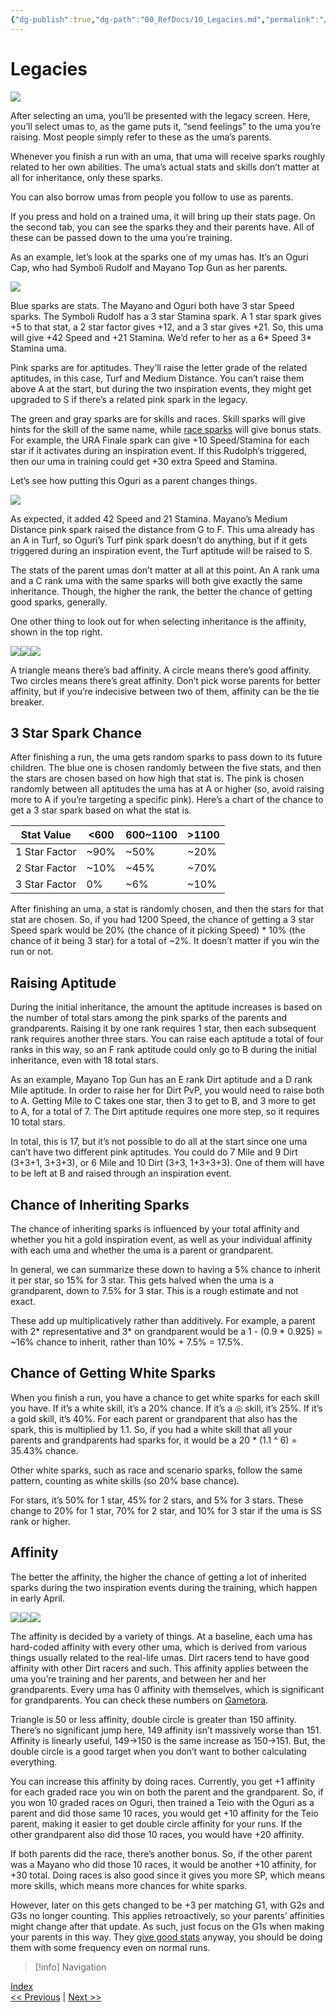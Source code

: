 ```yaml
---
{"dg-publish":true,"dg-path":"00_RefDocs/10_Legacies.md","permalink":"/00-ref-docs/10-legacies/","created":"2025-07-21T15:46:03.657+07:00","updated":"2025-07-21T16:53:10.661+07:00"}
---
```


# Legacies

![](https://lh7-rt.googleusercontent.com/docsz/AD_4nXfSnfyfQETGboZ8Iy0VcSkvOdPnUBTHDO7GR6v3o8GrvkZ8deThXen6pBtThtx7gahsGrS1cLvnTzVIEh8hA5d2cpnO6rlvbJL2NzxG5BnNNPrZnXsIu1rEQWPfJQqNr6K7TUIFQA?key=fhZ7zmP8tVEVYyEYXLguJQ)

After selecting an uma, you’ll be presented with the legacy screen. Here, you’ll select umas to, as the game puts it, “send feelings” to the uma you’re raising. Most people simply refer to these as the uma’s parents.

Whenever you finish a run with an uma, that uma will receive sparks roughly related to her own abilities. The uma’s actual stats and skills don’t matter at all for inheritance, only these sparks.

You can also borrow umas from people you follow to use as parents.

If you press and hold on a trained uma, it will bring up their stats page. On the second tab, you can see the sparks they and their parents have. All of these can be passed down to the uma you’re training.

As an example, let’s look at the sparks one of my umas has. It’s an Oguri Cap, who had Symboli Rudolf and Mayano Top Gun as her parents.

![](https://lh7-rt.googleusercontent.com/docsz/AD_4nXfDhPQLP0hkBf7dWgiab-zKZbCMWtFb7XvcurclYiGKSO7xSVD4rLqZA-HLCNwhQGD62GPo6Qmk9iUwcu5A44MOp5P-Jm43GqIS_VEr2dqBRewmd4OvZyscS_JBqZI24qdcFvC1?key=fhZ7zmP8tVEVYyEYXLguJQ)

Blue sparks are stats. The Mayano and Oguri both have 3 star Speed sparks. The Symboli Rudolf has a 3 star Stamina spark. A 1 star spark gives +5 to that stat, a 2 star factor gives +12, and a 3 star gives +21. So, this uma will give +42 Speed and +21 Stamina. We’d refer to her as a 6* Speed 3* Stamina uma.

Pink sparks are for aptitudes. They’ll raise the letter grade of the related aptitudes, in this case, Turf and Medium Distance. You can’t raise them above A at the start, but during the two inspiration events, they might get upgraded to S if there’s a related pink spark in the legacy.

The green and gray sparks are for skills and races. Skill sparks will give hints for the skill of the same name, while [race sparks](https://gametora.com/umamusume/g1-race-factor-list) will give bonus stats. For example, the URA Finale spark can give +10 Speed/Stamina for each star if it activates during an inspiration event. If this Rudolph’s triggered, then our uma in training could get +30 extra Speed and Stamina.

Let’s see how putting this Oguri as a parent changes things.

![](https://lh7-rt.googleusercontent.com/docsz/AD_4nXfYie1bQkoXOAUSjUmU0RyS8UJKHEkzT6yg_zXpN2Xi7Rbd0U7crWSQ-cmxak5JluFIGMsyw7r9xN_Kq4ojKL01TF_sHGmw0860d-RyRQ0Y6_jsPbXx25QiIK1o5mOXbf2fmQe2VQ?key=fhZ7zmP8tVEVYyEYXLguJQ)

As expected, it added 42 Speed and 21 Stamina. Mayano’s Medium Distance pink spark raised the distance from G to F. This uma already has an A in Turf, so Oguri’s Turf pink spark doesn’t do anything, but if it gets triggered during an inspiration event, the Turf aptitude will be raised to S.

The stats of the parent umas don’t matter at all at this point. An A rank uma and a C rank uma with the same sparks will both give exactly the same inheritance. Though, the higher the rank, the better the chance of getting good sparks, generally.

One other thing to look out for when selecting inheritance is the affinity, shown in the top right.

![](https://lh7-rt.googleusercontent.com/docsz/AD_4nXfgmWXryCVLiqXZz3mx8JbjWf0mttGdBeIO9-XjB0S_-8ChG-99rHpP3JV795tB1wbJUQbVMXnsb0p70KYr5Wh6iUL0aoAYFJ3lL_ryAUQbgD67kiZKNP54CYN9u0tXg7AE38nqcw?key=fhZ7zmP8tVEVYyEYXLguJQ)![](https://lh7-rt.googleusercontent.com/docsz/AD_4nXezpQvPwUgjSQ3m02L0ck96dHkNWEs0SYj15pViWre4BnqxrHG-spFnh8mBQ-Ni6zyN5Y7SUk_nteyltyiHY5LQ34AkspPqFJ63_LFCat0N5SzPzgxrr_q53N0NdeCP5iQbtK5a?key=fhZ7zmP8tVEVYyEYXLguJQ)![](https://lh7-rt.googleusercontent.com/docsz/AD_4nXc287H7RXCnAsR_CnCdxlZZzakQ3MbyzOKkdbOjInruT5HZDOHPouFIURdeP2YZ5WttNnjpT6W2ipYEzp-awVaBNbiWhsfbFyYumSaPIihq6aw9RvfTMzkYq2AOJxPu-Xc851MY?key=fhZ7zmP8tVEVYyEYXLguJQ)

A triangle means there’s bad affinity. A circle means there’s good affinity. Two circles means there’s great affinity. Don’t pick worse parents for better affinity, but if you’re indecisive between two of them, affinity can be the tie breaker.

## 3 Star Spark Chance

After finishing a run, the uma gets random sparks to pass down to its future children. The blue one is chosen randomly between the five stats, and then the stars are chosen based on how high that stat is. The pink is chosen randomly between all aptitudes the uma has at A or higher (so, avoid raising more to A if you’re targeting a specific pink). Here’s a chart of the chance to get a 3 star spark based on what the stat is.

| Stat Value    | <600 | 600~1100 | >1100 |
| ------------- | ---- | -------- | ----- |
| 1 Star Factor | ~90% | ~50%     | ~20%  |
| 2 Star Factor | ~10% | ~45%     | ~70%  |
| 3 Star Factor | 0%   | ~6%      | ~10%  |

After finishing an uma, a stat is randomly chosen, and then the stars for that stat are chosen. So, if you had 1200 Speed, the chance of getting a 3 star Speed spark would be 20% (the chance of it picking Speed) * 10% (the chance of it being 3 star) for a total of ~2%. It doesn’t matter if you win the run or not.

## Raising Aptitude

During the initial inheritance, the amount the aptitude increases is based on the number of total stars among the pink sparks of the parents and grandparents. Raising it by one rank requires 1 star, then each subsequent rank requires another three stars. You can raise each aptitude a total of four ranks in this way, so an F rank aptitude could only go to B during the initial inheritance, even with 18 total stars.

As an example, Mayano Top Gun has an E rank Dirt aptitude and a D rank Mile aptitude. In order to raise her for Dirt PvP, you would need to raise both to A. Getting Mile to C takes one star, then 3 to get to B, and 3 more to get to A, for a total of 7. The Dirt aptitude requires one more step, so it requires 10 total stars.

In total, this is 17, but it’s not possible to do all at the start since one uma can’t have two different pink aptitudes. You could do 7 Mile and 9 Dirt (3+3+1, 3+3+3), or 6 Mile and 10 Dirt (3+3, 1+3+3+3). One of them will have to be left at B and raised through an inspiration event.

## Chance of Inheriting Sparks

The chance of inheriting sparks is influenced by your total affinity and whether you hit a gold inspiration event, as well as your individual affinity with each uma and whether the uma is a parent or grandparent.

In general, we can summarize these down to having a 5% chance to inherit it per star, so 15% for 3 star. This gets halved when the uma is a grandparent, down to 7.5% for 3 star. This is a rough estimate and not exact.

These add up multiplicatively rather than additively. For example, a parent with 2* representative and 3* on grandparent would be a 1 - (0.9 * 0.925) = ~16% chance to inherit, rather than 10% + 7.5% = 17.5%.

## Chance of Getting White Sparks

When you finish a run, you have a chance to get white sparks for each skill you have. If it’s a white skill, it’s a 20% chance. If it’s a ◎ skill, it’s 25%. If it’s a gold skill, it’s 40%. For each parent or grandparent that also has the spark, this is multiplied by 1.1. So, if you had a white skill that all your parents and grandparents had sparks for, it would be a 20 * (1.1 ^ 6) = 35.43% chance.

Other white sparks, such as race and scenario sparks, follow the same pattern, counting as white skills (so 20% base chance).

For stars, it’s 50% for 1 star, 45% for 2 stars, and 5% for 3 stars. These change to 20% for 1 star, 70% for 2 star, and 10% for 3 star if the uma is SS rank or higher.

## Affinity

The better the affinity, the higher the chance of getting a lot of inherited sparks during the two inspiration events during the training, which happen in early April.

![](https://lh7-rt.googleusercontent.com/docsz/AD_4nXfgmWXryCVLiqXZz3mx8JbjWf0mttGdBeIO9-XjB0S_-8ChG-99rHpP3JV795tB1wbJUQbVMXnsb0p70KYr5Wh6iUL0aoAYFJ3lL_ryAUQbgD67kiZKNP54CYN9u0tXg7AE38nqcw?key=fhZ7zmP8tVEVYyEYXLguJQ)![](https://lh7-rt.googleusercontent.com/docsz/AD_4nXezpQvPwUgjSQ3m02L0ck96dHkNWEs0SYj15pViWre4BnqxrHG-spFnh8mBQ-Ni6zyN5Y7SUk_nteyltyiHY5LQ34AkspPqFJ63_LFCat0N5SzPzgxrr_q53N0NdeCP5iQbtK5a?key=fhZ7zmP8tVEVYyEYXLguJQ)![](https://lh7-rt.googleusercontent.com/docsz/AD_4nXc287H7RXCnAsR_CnCdxlZZzakQ3MbyzOKkdbOjInruT5HZDOHPouFIURdeP2YZ5WttNnjpT6W2ipYEzp-awVaBNbiWhsfbFyYumSaPIihq6aw9RvfTMzkYq2AOJxPu-Xc851MY?key=fhZ7zmP8tVEVYyEYXLguJQ)

The affinity is decided by a variety of things. At a baseline, each uma has hard-coded affinity with every other uma, which is derived from various things usually related to the real-life umas. Dirt racers tend to have good affinity with other Dirt racers and such. This affinity applies between the uma you’re training and her parents, and between her and her grandparents. Every uma has 0 affinity with themselves, which is significant for grandparents. You can check these numbers on [Gametora](https://gametora.com/umamusume/compatibility).

Triangle is 50 or less affinity, double circle is greater than 150 affinity. There’s no significant jump here, 149 affinity isn’t massively worse than 151. Affinity is linearly useful, 149->150 is the same increase as 150->151. But, the double circle is a good target when you don’t want to bother calculating everything.

You can increase this affinity by doing races. Currently, you get +1 affinity for each graded race you win on both the parent and the grandparent. So, if you won 10 graded races on Oguri, then trained a Teio with the Oguri as a parent and did those same 10 races, you would get +10 affinity for the Teio parent, making it easier to get double circle affinity for your runs. If the other grandparent also did those 10 races, you would have +20 affinity.

If both parents did the race, there’s another bonus. So, if the other parent was a Mayano who did those 10 races, it would be another +10 affinity, for +30 total. Doing races is also good since it gives you more SP, which means more skills, which means more chances for white sparks.

However, later on this gets changed to be +3 per matching G1, with G2s and G3s no longer counting. This applies retroactively, so your parents’ affinities might change after that update. As such, just focus on the G1s when making your parents in this way. They [give good stats](https://docs.google.com/document/d/11X2P7pLuh-k9E7PhRiD20nDX22rNWtCpC1S4IMx_8pQ/edit?tab=t.0#heading=h.qxk7q4hqrejf) anyway, you should be doing them with some frequency even on normal runs.

> [!info] Navigation
<p><span><a data-tooltip-position="top" aria-label="Umamusume Global Docs/00_RefDocs/00_News" data-href="Umamusume Global Docs/00_RefDocs/00_News" href="Umamusume Global Docs/00_RefDocs/00_News" class="internal-link" target="_blank" rel="noopener nofollow">Index</a><br>
<a data-tooltip-position="top" aria-label="Umamusume Global Docs/00_RefDocs/09_Training Umas.md" data-href="Umamusume Global Docs/00_RefDocs/09_Training Umas.md" href="Umamusume Global Docs/00_RefDocs/09_Training Umas.md" class="internal-link" target="_blank" rel="noopener nofollow">&lt;&lt; Previous</a> | <a data-tooltip-position="top" aria-label="Umamusume Global Docs/00_RefDocs/91_Uma Musume Reviews.md" data-href="Umamusume Global Docs/00_RefDocs/91_Uma Musume Reviews.md" href="Umamusume Global Docs/00_RefDocs/91_Uma Musume Reviews.md" class="internal-link" target="_blank" rel="noopener nofollow">Next &gt;&gt;</a></span></p>
